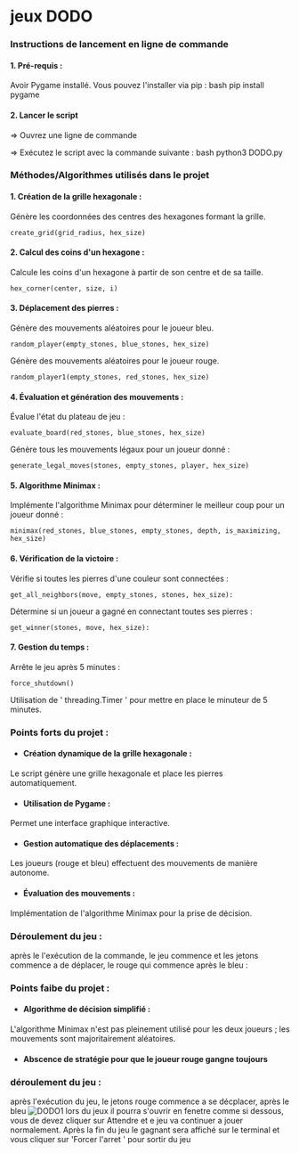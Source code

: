 # jeux DODO

### Instructions de lancement en ligne de commande
#### 1. Pré-requis :
Avoir Pygame installé. Vous pouvez l'installer via pip :
bash
  pip install pygame

#### 2. Lancer le script
=> Ouvrez une ligne de commande 

=> Exécutez le script avec la commande suivante :
bash
  python3 DODO.py 

### Méthodes/Algorithmes utilisés dans le projet
#### 1. Création de la grille hexagonale :
  Génère les coordonnées des centres des hexagones formant la grille.

    create_grid(grid_radius, hex_size) 

#### 2. Calcul des coins d'un hexagone :
Calcule les coins d'un hexagone à partir de son centre et de sa taille.

    hex_corner(center, size, i)
    
#### 3. Déplacement des pierres :
Génère des mouvements aléatoires pour le joueur bleu.

    random_player(empty_stones, blue_stones, hex_size)
Génère des mouvements aléatoires pour le joueur rouge.

    random_player1(empty_stones, red_stones, hex_size)

#### 4. Évaluation et génération des mouvements :
Évalue l'état du plateau de jeu : 

    evaluate_board(red_stones, blue_stones, hex_size)
Génère tous les mouvements légaux pour un joueur donné : 

    generate_legal_moves(stones, empty_stones, player, hex_size) 

#### 5. Algorithme Minimax :
 Implémente l'algorithme Minimax pour déterminer le meilleur coup pour un joueur donné : 

    minimax(red_stones, blue_stones, empty_stones, depth, is_maximizing, hex_size) 

#### 6. Vérification de la victoire :
 Vérifie si toutes les pierres d'une couleur sont connectées : 

    get_all_neighbors(move, empty_stones, stones, hex_size):

Détermine si un joueur a gagné en connectant toutes ses pierres : 

    get_winner(stones, move, hex_size): 

#### 7. Gestion du temps :
Arrête le jeu après 5 minutes : 
    
    force_shutdown() 

 Utilisation de ' threading.Timer ' pour mettre en place le minuteur de 5 minutes.

### Points forts du projet :
- #### Création dynamique de la grille hexagonale : 
Le script génère une grille hexagonale et place les pierres automatiquement.
- #### Utilisation de Pygame : 
Permet une interface graphique interactive.
- #### Gestion automatique des déplacements :
 Les joueurs (rouge et bleu) effectuent des mouvements de manière autonome.
- #### Évaluation des mouvements : 
Implémentation de l'algorithme Minimax pour la prise de décision.
### Déroulement du  jeu : 
après le l'exécution de la commande, le jeu commence et les jetons commence a de déplacer, le rouge qui commence après le bleu : 


### Points faibe du projet :
- #### Algorithme de décision simplifié : 
L'algorithme Minimax n'est pas pleinement utilisé pour les deux joueurs ; les mouvements sont majoritairement aléatoires.
- #### Abscence de stratégie pour que le joueur rouge gangne toujours
### déroulement du jeu : 
après l'exécution du jeu, le jetons rouge commence a se décplacer, après le bleu
![DODO1](https://github.com/ihssane20/ia/assets/166599798/956792a8-f29e-403b-8b6c-57b6917fff14)
lors du jeux il pourra s'ouvrir en fenetre comme si dessous, vous de devez cliquer sur Attendre et e jeu va continuer a jouer normalement. Après la fin du jeu le gagnant sera affiché sur le terminal et vous cliquer sur 'Forcer l'arret ' pour sortir du jeu 

